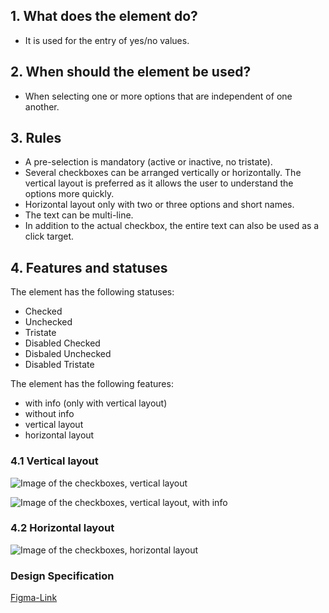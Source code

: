 ## 1. What does the element do?
*   It is used for the entry of yes/no values.

## 2. When should the element be used?
*   When selecting one or more options that are independent of one another.

## 3. Rules
*   A pre-selection is mandatory (active or inactive, no tristate).
*   Several checkboxes can be arranged vertically or horizontally. The vertical layout is preferred as it allows the user to understand the options more quickly.
*   Horizontal layout only with two or three options and short names.
*   The text can be multi-line.
*   In addition to the actual checkbox, the entire text can also be used as a click target.


## 4. Features and statuses
The element has the following statuses:
*   Checked
*   Unchecked
*   Tristate
*   Disabled Checked
*   Disbaled Unchecked
*   Disabled Tristate

The element has the following features:

*   with info (only with vertical layout)
*   without info
*   vertical layout
*   horizontal layout


### 4.1 Vertical layout
![Image of the checkboxes, vertical layout](https://raw.githubusercontent.com/sbb-design-systems/design-system-mobile-documentation/doku-update/documentation/checkbox/images/ME13_Vertikal_default.png 'class: image light')

![Image of the checkboxes, vertical layout, with info](https://raw.githubusercontent.com/sbb-design-systems/design-system-mobile-documentation/doku-update/documentation/checkbox/images/ME13_Vertikal_ohne_Info.png 'class: image light')

### 4.2 Horizontal layout
![Image of the checkboxes, horizontal layout](https://raw.githubusercontent.com/sbb-design-systems/design-system-mobile-documentation/doku-update/documentation/checkbox/images/ME13_Horizontal.png 'class: image light')

### Design Specification
[Figma-Link](https://www.figma.com/file/WOtLIam1xwrqcgnAITsEhV/Design-System-Mobile?node-id=33%3A3356)